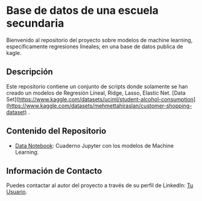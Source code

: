 <!-- markdown -->
# Base de datos de una escuela secundaria

Bienvenido al repositorio del proyecto sobre modelos de machine learning, específicamente regresiones lineales; en una base de datos publica de kagle.

## Descripción
Este repositorio contiene un conjunto de scripts donde solamente se han creado un modelos de Regresión Lineal, Ridge, Lasso, Elastic Net.
[Data Set](https://www.kaggle.com/datasets/uciml/student-alcohol-consumption](https://www.kaggle.com/datasets/mehmettahiraslan/customer-shopping-dataset) .

## Contenido del Repositorio
- [Data Notebook](https://github.com/jtbigdata/MLM_CustomerShoppingDataset/blob/main/MML_RegresionesLineales.ipynb): Cuaderno Jupyter con los modelos de Machine Learning.
<!-- Agrega más elementos según sea necesario -->

## Información de Contacto
Puedes contactar al autor del proyecto a través de su perfil de LinkedIn: [Tu Usuario](https://www.linkedin.com/in/julio-c%C3%A9sar-torres-pati%C3%B1o-78492696/).
